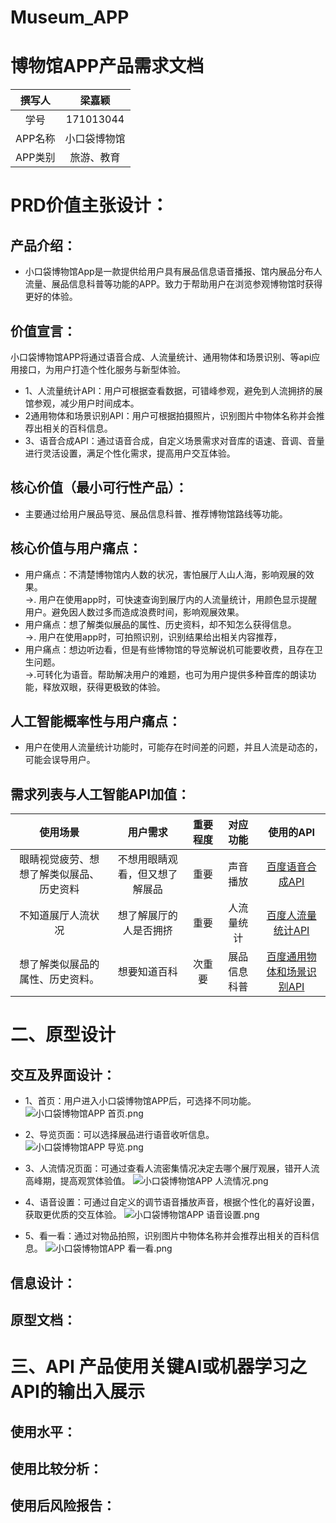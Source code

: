 # Museum_APP
# 博物馆APP产品需求文档
| 撰写人  | 梁嘉颖  | 
|:-:|:-:|
| 学号  | 171013044  |
| APP名称 | 小口袋博物馆  |
| APP类别 | 旅游、教育  |
# PRD价值主张设计：
## 产品介绍：
- 小口袋博物馆App是一款提供给用户具有展品信息语音播报、馆内展品分布人流量、展品信息科普等功能的APP。致力于帮助用户在浏览参观博物馆时获得更好的体验。

## 价值宣言：
小口袋博物馆APP将通过语音合成、人流量统计、通用物体和场景识别、等api应用接口，为用户打造个性化服务与新型体验。

- 1、人流量统计API：用户可根据查看数据，可错峰参观，避免到人流拥挤的展馆参观，减少用户时间成本。
- 2通用物体和场景识别API：用户可根据拍摄照片，识别图片中物体名称并会推荐出相关的百科信息。
- 3、语音合成API：通过语音合成，自定义场景需求对音库的语速、音调、音量进行灵活设置，满足个性化需求，提高用户交互体验。
## 核心价值（最小可行性产品）：
- 主要通过给用户展品导览、展品信息科普、推荐博物馆路线等功能。
## 核心价值与用户痛点：
- 用户痛点：不清楚博物馆内人数的状况，害怕展厅人山人海，影响观展的效果。<br>
→. 用户在使用app时，可快速查询到展厅内的人流量统计，用颜色显示提醒用户。避免因人数过多而造成浪费时间，影响观展效果。
- 用户痛点：想了解类似展品的属性、历史资料，却不知怎么获得信息。<br>
→. 用户在使用app时，可拍照识别，识别结果给出相关内容推荐，
- 用户痛点：想边听边看，但是有些博物馆的导览解说机可能要收费，且存在卫生问题。<br>
→.可转化为语音。帮助解决用户的难题，也可为用户提供多种音库的朗读功能，释放双眼，获得更极致的体验。

## 人工智能概率性与用户痛点：
- 用户在使用人流量统计功能时，可能存在时间差的问题，并且人流是动态的，可能会误导用户。
## 需求列表与人工智能API加值：
| 使用场景 | 用户需求  |重要程度 |对应功能  | 使用的API  | 
|:-:|:-: | :-: |:-:|:-:|
|眼睛视觉疲劳、想想了解类似展品、历史资料|不想用眼睛观看，但又想了解展品|重要|声音播放|[百度语音合成API](https://ai.baidu.com/tech/speech/tts)|
|不知道展厅人流状况|想了解展厅的人是否拥挤|重要|人流量统计|[百度人流量统计API](https://ai.baidu.com/tech/body/num)|
|想了解类似展品的属性、历史资料。|想要知道百科|次重要  | 展品信息科普|[百度通用物体和场景识别API](https://ai.baidu.com/tech/imagerecognition/general) | 
# 二、原型设计
## 交互及界面设计：
- 1、首页：用户进入小口袋博物馆APP后，可选择不同功能。<br>
![小口袋博物馆APP 首页.png](https://upload-images.jianshu.io/upload_images/9509773-7e91ef5b6326d126.png?imageMogr2/auto-orient/strip%7CimageView2/2/w/1240)

- 2、导览页面：可以选择展品进行语音收听信息。
![小口袋博物馆APP 导览.png](https://upload-images.jianshu.io/upload_images/9509773-d918802d4d599784.png?imageMogr2/auto-orient/strip%7CimageView2/2/w/1240)

- 3、人流情况页面：可通过查看人流密集情况决定去哪个展厅观展，错开人流高峰期，提高观赏体验值。
![小口袋博物馆APP 人流情况.png](https://upload-images.jianshu.io/upload_images/9509773-4a0887d9e01e93a5.png?imageMogr2/auto-orient/strip%7CimageView2/2/w/1240)
- 4、语音设置：可通过自定义的调节语音播放声音，根据个性化的喜好设置，获取更优质的交互体验。
![小口袋博物馆APP 语音设置.png](https://upload-images.jianshu.io/upload_images/9509773-eaeedd7c05a3ce5d.png?imageMogr2/auto-orient/strip%7CimageView2/2/w/1240)
- 5、看一看：通过对物品拍照，识别图片中物体名称并会推荐出相关的百科信息。
![小口袋博物馆APP 看一看.png](https://upload-images.jianshu.io/upload_images/9509773-a1e87b3813dc9cef.png?imageMogr2/auto-orient/strip%7CimageView2/2/w/1240)






## 信息设计：

## 原型文档：
# 三、API 产品使用关键AI或机器学习之API的输出入展示
## 使用水平：
## 使用比较分析：
## 使用后风险报告：
